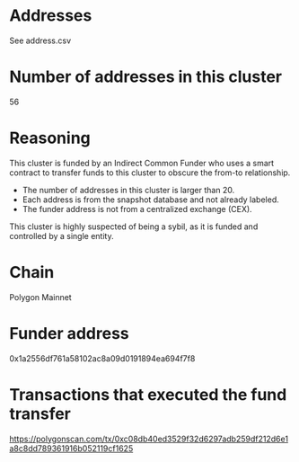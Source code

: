 # Addresses

See address.csv

# Number of addresses in this cluster

56

# Reasoning

This cluster is funded by an Indirect Common Funder who uses a smart contract to transfer funds to this cluster to obscure the from-to relationship.

- The number of addresses in this cluster is larger than 20.
- Each address is from the snapshot database and not already labeled.
- The funder address is not from a centralized exchange (CEX).

This cluster is highly suspected of being a sybil, as it is funded and controlled by a single entity.

# Chain

Polygon Mainnet

# Funder address

0x1a2556df761a58102ac8a09d0191894ea694f7f8

# Transactions that executed the fund transfer

https://polygonscan.com/tx/0xc08db40ed3529f32d6297adb259df212d6e1a8c8dd789361916b052119cf1625
